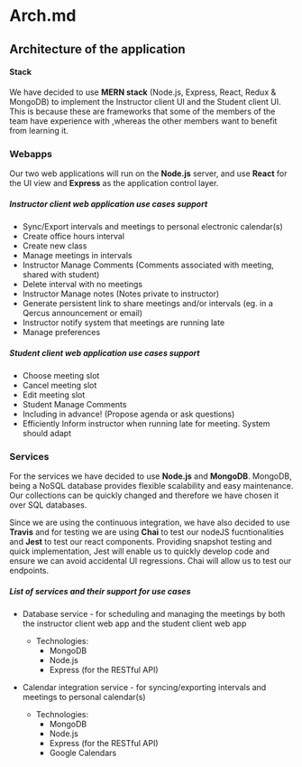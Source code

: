 # Arch.md

## Architecture of the application



#### Stack

We have decided to use **MERN stack** (Node.js, Express, React, Redux & MongoDB) to implement the Instructor client UI and the Student client UI. This is because these are frameworks that some of the members of the team have experience with ,whereas the other members want to benefit from learning it.



### Webapps

Our two web applications will run on the **Node.js** server, and use **React** for the UI view and **Express** as the application control layer.

##### Instructor client web application use cases support
- Sync/Export intervals and meetings to personal electronic calendar(s)
- Create office hours interval
- Create new class
- Manage meetings in intervals
- Instructor Manage Comments (Comments associated with meeting, shared with student)
- Delete interval with no meetings
- Instructor Manage notes (Notes private to instructor)
- Generate persistent link to share meetings and/or intervals (eg. in a Qercus announcement or email)
- Instructor notify system that meetings are running late
- Manage preferences


##### Student client web application use cases support
- Choose meeting slot
- Cancel meeting slot
- Edit meeting slot
- Student Manage Comments
- Including in advance! (Propose agenda or ask questions)
- Efficiently Inform instructor when running late for meeting. System should adapt



### Services

For the services we have decided to use **Node.js** and **MongoDB**. 
MongoDB, being a NoSQL database provides flexible scalability and easy maintenance. Our collections can be quickly changed and therefore we have chosen it over SQL databases.

Since we are using the continuous integration, we have also decided to use **Travis** and for testing 
we are using **Chai** to test our nodeJS fucntionalities and **Jest** to test our react components. Providing snapshot testing and quick implementation, 
Jest will enable us to quickly develop code and ensure we can avoid accidental UI regressions. Chai will allow us to test our endpoints.


##### List of services and their support for use cases
- Database service - for scheduling and managing the meetings by both the instructor client web app and the student client web app
  *  Technologies:
     * MongoDB
     * Node.js
     * Express (for the RESTful API)
     
- Calendar integration service - for syncing/exporting intervals and meetings to personal calendar(s)
  * Technologies:
    * MongoDB
    * Node.js
    * Express (for the RESTful API)
    * Google Calendars
